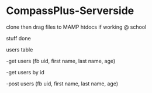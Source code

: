 # CompassPlus-Serverside
clone then drag files to MAMP htdocs if working @ school

stuff done

users table

-get users (fb uid, first name, last name, age)

-get users by id

-post users (fb uid, first name, last name, age)

